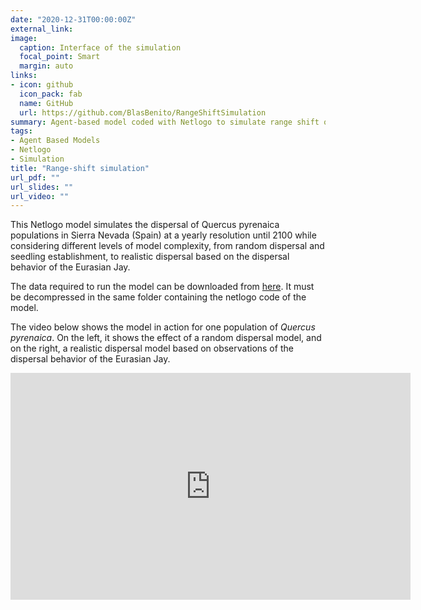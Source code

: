 ```yaml
---
date: "2020-12-31T00:00:00Z"
external_link: 
image:
  caption: Interface of the simulation
  focal_point: Smart
  margin: auto
links:
- icon: github
  icon_pack: fab
  name: GitHub
  url: https://github.com/BlasBenito/RangeShiftSimulation
summary: Agent-based model coded with Netlogo to simulate range shift of *Quercus pyrenaica* populations in Sierra Nevada (Spain) using a realistic dispersal model with different levels of complexity.
tags: 
- Agent Based Models
- Netlogo
- Simulation
title: "Range-shift simulation"
url_pdf: ""
url_slides: ""
url_video: ""
---
```


This Netlogo model simulates the dispersal of Quercus pyrenaica populations in Sierra Nevada (Spain) at a yearly resolution until 2100 while considering different levels of model complexity, from random dispersal and seedling establishment, to realistic dispersal based on the dispersal behavior of the Eurasian Jay.

The data required to run the model can be downloaded from [here](https://www.dropbox.com/s/zsjja2g3yrgqyl1/data.zip?dl=1). It must be decompressed in the same folder containing the netlogo code of the model.

The video below shows the model in action for one population of *Quercus pyrenaica*. On the left, it shows the effect of a random dispersal model, and on the right, a realistic dispersal model based on observations of the dispersal behavior of the Eurasian Jay.

<iframe src="https://player.vimeo.com/video/66052823" width="640" height="363" frameborder="0" allow="autoplay; fullscreen" allowfullscreen></iframe>
